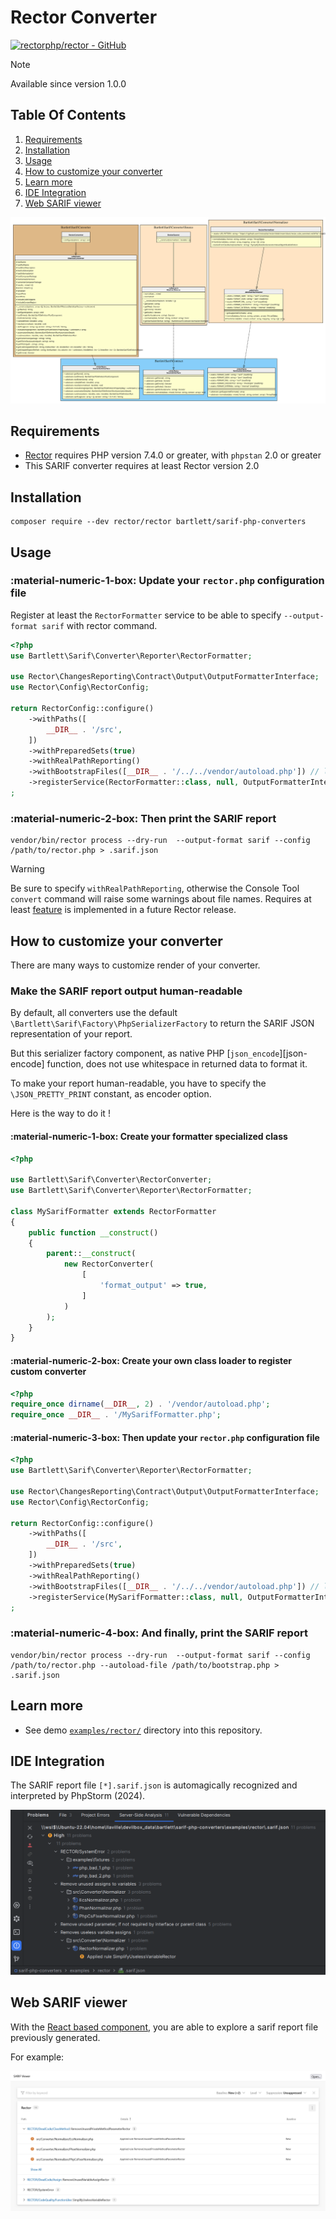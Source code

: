 <!-- markdownlint-disable MD013 -->
# Rector Converter

[![rectorphp/rector - GitHub](https://gh-card.dev/repos/rectorphp/rector.svg?fullname=)](https://github.com/rectorphp/rector)

> [!NOTE]
>
> Available since version 1.0.0

## Table Of Contents

1. [Requirements](#requirements)
2. [Installation](#installation)
3. [Usage](#usage)
4. [How to customize your converter](#how-to-customize-your-converter)
5. [Learn more](#learn-more)
6. [IDE Integration](#ide-integration)
7. [Web SARIF viewer](#web-sarif-viewer)

![rector converter](../assets/images/converter-rector.graphviz.svg)

## Requirements

* [Rector][rector] requires PHP version 7.4.0 or greater, with `phpstan` 2.0 or greater
* This SARIF converter requires at least Rector version 2.0

## Installation

```shell
composer require --dev rector/rector bartlett/sarif-php-converters
```

## Usage

### :material-numeric-1-box: Update your `rector.php` configuration file

Register at least the `RectorFormatter` service to be able to specify `--output-format sarif` with rector command.

```php
<?php
use Bartlett\Sarif\Converter\Reporter\RectorFormatter;

use Rector\ChangesReporting\Contract\Output\OutputFormatterInterface;
use Rector\Config\RectorConfig;

return RectorConfig::configure()
    ->withPaths([
        __DIR__ . '/src',
    ])
    ->withPreparedSets(true)
    ->withRealPathReporting()
    ->withBootstrapFiles([__DIR__ . '/../../vendor/autoload.php']) // loader for Sarif PHP Converters classes
    ->registerService(RectorFormatter::class, null, OutputFormatterInterface::class)
;
```

### :material-numeric-2-box: Then print the SARIF report

```shell
vendor/bin/rector process --dry-run  --output-format sarif --config /path/to/rector.php > .sarif.json
```

> [!WARNING]
>
> Be sure to specify `withRealPathReporting`, otherwise the Console Tool `convert` command
> will raise some warnings about file names.
> Requires at least [feature](https://github.com/rectorphp/rector/issues/8757) is implemented in a future Rector release.

## How to customize your converter

There are many ways to customize render of your converter.

### Make the SARIF report output human-readable

By default, all converters use the default `\Bartlett\Sarif\Factory\PhpSerializerFactory`
to return the SARIF JSON representation of your report.

But this serializer factory component, as native PHP [`json_encode`][json-encode] function,
does not use whitespace in returned data to format it.

To make your report human-readable, you have to specify the `\JSON_PRETTY_PRINT` constant, as encoder option.

Here is the way to do it !

#### :material-numeric-1-box: Create your formatter specialized class

```php
<?php

use Bartlett\Sarif\Converter\RectorConverter;
use Bartlett\Sarif\Converter\Reporter\RectorFormatter;

class MySarifFormatter extends RectorFormatter
{
    public function __construct()
    {
        parent::__construct(
            new RectorConverter(
                [
                    'format_output' => true,
                ]
            )
        );
    }
}
```

#### :material-numeric-2-box: Create your own class loader to register custom converter

```php
<?php
require_once dirname(__DIR__, 2) . '/vendor/autoload.php';
require_once __DIR__ . '/MySarifFormatter.php';
```

#### :material-numeric-3-box: Then update your `rector.php` configuration file

```php
<?php
use Bartlett\Sarif\Converter\Reporter\RectorFormatter;

use Rector\ChangesReporting\Contract\Output\OutputFormatterInterface;
use Rector\Config\RectorConfig;

return RectorConfig::configure()
    ->withPaths([
        __DIR__ . '/src',
    ])
    ->withPreparedSets(true)
    ->withRealPathReporting()
    ->withBootstrapFiles([__DIR__ . '/../../vendor/autoload.php']) // loader for Sarif PHP Converters classes
    ->registerService(MySarifFormatter::class, null, OutputFormatterInterface::class)
;
```

### :material-numeric-4-box: And finally, print the SARIF report

```shell
vendor/bin/rector process --dry-run  --output-format sarif --config /path/to/rector.php --autoload-file /path/to/bootstrap.php > .sarif.json
```

## Learn more

* See demo [`examples/rector/`][example-folder] directory into this repository.

## IDE Integration

The SARIF report file `[*].sarif.json` is automagically recognized and interpreted by PhpStorm (2024).

![PHPStorm integration](../assets/images/phpstorm-rector.png)

## Web SARIF viewer

With the [React based component][sarif-web-component], you are able to explore a sarif report file previously generated.

For example:

![sarif-web-rector](../assets/images/sarif-web-rector.png)

[example-folder]: https://github.com/llaville/sarif-php-converters/blob/1.0/examples/rector/
[rector]: https://github.com/rectorphp/rector
[sarif-web-component]: https://github.com/Microsoft/sarif-web-component
